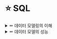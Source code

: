 # ⭐ SQL

<details>

<summary> ✏ 데이터 모델링의 이해 </summary>
<div markdown="1">
  
## 1. 
### 1️⃣ 모델링의 이해
#### 모델링의 정의
- 현실시계를 추상화, 단순화, 명확화하기 위해 일정한 표기법에 의해 표현하는 기법.
  
#### 모델링의 특징
- ##### `추상화(모형화, 가설적)`
    - 현실세계를 일정한 형식에 맞추어 표현을 한다는 의미. 즉, 다양한 현상을 일정한 양식인 표기법에 의해 표현한다는 것.
- ##### `단순화`
    - 복잡한 현실 세계를 약속된 규약에 의해 제한된 표기법이나 언어로 표현하여 쉽게 이해할 수 있도록 하는 개념.
- ##### `명확화`
    - 누구나 이해하기 쉽게 하기 위해 대상에 대한 애매모호함을 제거하고 정확하게 현상을 기술하는 것.
  
#### 모델링의 세 가지 관점
- ##### `데이터 관점`
    - 업무가 어떤 데이터와 관련이 있는지 또는 데이터간의 관계는 무엇인지에 대해서 모델링하는 방법(What, Data).
- ##### `프로세스 관점`
    - 업무가 실제하고 있는 일은 무엇인지 또는 무엇을 해야하는지를 모델링하는 방법(How, Process).
- ##### `데이터와 프로세스의 상관 관점`
    - 업무가 처리하는 일의 방법에 따라 데이터는 어떻게 영향을 받고 있는지 모델링하는 방법(Interaction).
  
### 2️⃣ 데이터 모델의 기본 개념의 이해
#### 데이터 모델링의 정의
- 정보시스템을 구축하기 위한 데이터관점의 업무 분석 기법.
- 현실세계의 데이터(what)에 대해 약속된 표기법에 의해 표현하는 과정.
- 데이터베이스를 구축하기 위한 분석/설계의 과정.
  
#### 데이터 모델링을 하는 주요한 이유
- 정보 시스템 구축의 대상이 되는 업무 내용을 정확하게 분석하는 것.
- 분석된 모델을 가지고 실제 데이터베이스를 생성하여 개발 및 데이터관리에 사용하기 위한것.
  
#### 데이터 모델이 제공하는 기능
- 시스템을 현재 또는 원하는 모습으로 가시화하도록 도와준다.
- 시스템의 구조와 행동을 명세화 할 수 있게 한다.
- 시스템을 구축하는 구조화된 틀을 제공한다.
- 시스템을 구축하는 과정 결정한 것을 문서화한다.
- 다양한 영역에 집중하기 위해 다른 영역의 세부 사항은 숨기는 다양한 관점을 제공한다.
- 특정 목표에 따라 구체화된 상세 수준의 표현방법을 제공한다.
  
### 3️⃣ 데이터 모델링의 중요성 및 유의점
- ##### `파급효과`
    - 각 단위 테스트들이 성공적으로 수행되고 완료되면 이를 전체를 묶어서 병행 테스트, 통합테스트를 수행한다.
    - 이 시점에서 데이터 모델의 병경이 불가피한 상황이 발생한다면, 데이터 구조의 변경으로 인한 일련의 변경 작업은 전체 시스템 구축 프로젝트에서 큰 위험요소가 될 수 있다.
    - 이러한 이유로 시스템 구축 작업 중에서 데이터 설계가 중요하다.
- ##### `복잡한 정보 요구사항의 간결한 표현`
    - 정보 요구사항을 파악하는 가장 좋은 방법은 수많은 페이지의 기능적인 요구사항을 파악하는 것보다 간결하게 그려져 있는 데이터 모델을 리뷰하면서 파악하는 것이 훨씬 빠른 방법이다.
- ##### `데이터 품질`
    - 중복 데이터의 미지정, 데이터 구조의 비즈니스 정의의 불충분, 동일한 성격의 데이터를 통합하지 않고 분리함으로써의 나타나는 데이터 불일지 등의 데이터 구조의 문제로 인한 데이터 품질의 문제는 치유하기 불가능한 경우가 대부분이다.
  
#### 데이터 모델링을 할 때 유의점
- ##### `중복(Duplication) 데이터 모델`
    - 같은 데이터를 사용하는 사람, 시간 그리고 장소를 파악하는데 도움을 준다.
    - 이러한 지식 응용은 데이터 베이스가 여러 장소에 같은 정보를 저장하는 잘못을 하지 않도록 한다.
- ##### `비유연성(Inflexibility) 데이터 모델`
    - 이 데이터 모델을 어떻게 설계했느냐에 따라 사소한 업무변화에도 데이터 모델이 수시로 변경됨으로써 유지보수의 어려움을 가중시킬 수 있다.
    - 데이터의 정의를 데이터의 사용 프로세스와 분리함으로써 데이터 모델링은 데이터 혹은 프로세스의 작은 변화가 애플리케이션과 데이터베이스에 중대한 변화를 일으킬 수 있는 가능성을 줄인다.
- ##### `비일관성(Inconsistency) 데이터 모델`
    - 데이터의 중복이 없더라도 비일관성은 발생한다.
    - 데이터 모델링을 할 때 데이터와 데이터 간의 상호 연관 관계에 대한 명확한 정의는 이러한 위험을 사전에 예방할 수 있도록 해준다.

### 4️⃣ 데이터 모델링의 3단계 진행
- ##### `개념적 데이터 모델링`
    - 주요한 활동: 핵심 엔터티와 그들 간의 관계를 발견하고, 그것을 표현하기 위해서 엔터테-관계 다이어그램을 형성하는 것.
    - 사용자와 시스템 개발자가 데이터 요구 사항을 발견하는 것을 지원한다.
    - 현 시스템이 어떻게 변형되어야 하는가를 이해하는데 유용하다.
- ##### `논리적 데이터 모델링`
    - 데이터베이스 설계 프로세스의 input으로써 비즈니스 정보의 논리적인 구조와 규칙을 명확하게 표현하는 기법 또는 과정.
    - 데이터 모델링 과정에서 가장 핵심이 부분.
    - 핵심은 어떻게 데이터에 엑세스하고 누가 데이터에 엑세스하며, 그러한 엑세스의 전산화와는 독립적으로 다시 말해서 누가, 어떻게, 그리고 전산화와는 별개로 비즈니스 데이터에 존재하는 사실들을 인식하여 기록하는 것.
    - ##### 주요활동: `정규화`
        - 논리 데이터 모델의 일관성을 확보하고 중복을 제거하여 속성들이 가장 적절한 엔터티에 배치되도록 함으로써 보다 신뢰성 있는 데이터 구조를 얻는것이 목적.
    - ##### `상세화`
        - 식별자 확정, 정규화, M:M 관계 해소, 참조 무결성 규칙 정의.
- ##### `물리적 데이터 모델링`
    - 논리 데이터 모델이 데이터 저장소로서 어떻게 컴퓨터 하드웨어에 표현될 것인가를 다룬다.
    - 테이블, 칼럼등으로 표현되는 물리적인 저장 구조와 사용될 저장 장치, 자료를 추출하기 위해 사용될 접근 방법 등이 결정된다.
  
| 데이터 모델링 | 내용 |
| :---: | :----: |     
| 개념적 데이터 모델링 | 추상화 수준이 높고, 엄무중심적이고 포괄적인 수준의 모델링 진행, 전사적 데이터 모델링, EA 수립시 많이 이용 |	
| 논리적 데이터 모델링 | 시스템으로 구축하고자 하는 업무에 대해 Key, 속성, 관계 등을 정확하게 표현, 재사용성이 높음 | 
| 물리적 데이터 모델링 | 실제로 데이터베이스에서 이식할 수 있도록 성능, 저장 등 물리적인 성격을 고려하여 설계 |

### 5️⃣ 프로젝트 생명주기에서 데이터 모델링
![image](https://user-images.githubusercontent.com/87464750/156749242-79d98da7-9db0-4542-887a-1f9900495e5a.png)
  
- 일반적으로 계획 또는 분석단계에서 개념적 데이터 모델링
- 분석단계에서는 논리적 데이터 모델링
- 설계단계에서 물리적 데이터 모델링이 수행된다.
- 단, 현실 프로젝트에서는 개념적 데이터 모델이 생략된 개념/논리 데이터 모델링이 분석단계때 대부분 수행된다.

### 6️⃣ 데이터 모델링에서 데이터독립성의 이해
#### 데이터독립성의 필요성
- 데이터독립성은 지속적으로 증가하는 유지보수 비용을 절감하고 데이터 복잡도를 낮추며 중복된 데이터를 줄이기 위한 목족이 있다.
![image](https://user-images.githubusercontent.com/87464750/156750103-e4b0ff4e-5b52-4cac-89d2-84cd4f4c42b5.png)
  
##### `데이터독립성을 확보하면 얻을 수 있는 효과`
- 각 view의 독립성을 유지하고 계층별 View에 영향을 주지 않고 변경이 가능하다.
- 단계별 Schema에 따라 데이터 정의어와 데이터 조작어가 다름을 제공한다.

#### 데이터베이스 3단계 구조
- ##### `외부 단계`
    - 사용자와 가까운 단계로 사용자 개개인이 보는 자료에 대한 관점과 관련이 있는 부분.
- ##### `개념 단계`
    - 사용자가 처리하는 데이터 유형의 공통적인 사항을 처리하는 통합된 뷰를 데이터 유형의 공통적인 사항을 처리하는 통합된 뷰를 스키마 구조로 디자인한 형태.
- ##### `내부적 단계`
    - 데이터가 물리적으로 저장된 방법에 대한 스키마 구조.
  
#### 데이터독립성 요소
| 항목 | 내용 | 비고 |
| :---: | :----: | :----: |     
| 외부스키마 | - View 단계, 여러 개의 사용자 관점으로 구성, 즉 개개 사용자 단계로서 개개 사용자가 보는 개인적 DB 스키마. </br> - DB의 개개 사용자나 응용프로그래머가 접근하는 DB 정의. | 사용자 관점 </br> 접근하는 특성에 따른 스키마 구성|
| 논리적 데이터 모델링 | - 개념단계, 하나의 개념적 스키마로 구성 모든 사용자 관점을 통합한 조직 전체의 DB를 기술하는 것. </br> - 모든 응용시스템들이나 사용자들이 필요로 하는 데이터를 통합한 조직 전체의 DB를 기술한 것으로 DB에 저장되는 데이터와 그들간의 관계를 표현하는 스키마. | 통합관점 |
| 물리적 데이터 모델링 | - 내부단계, 내부 스키마로 구성, DB가 물리적으로 저장된 형식. </br> - 물리적 장치에서 데이터가 실제적으로 저장되는 방법을 표현하는 스키마 | 물리적 저장구조 |

#### 두 영역의 데이터독립성

| 독립성 | 내용 | 특징 |
| :---: | :----: | :----: |  
| 논리적 독립성 | - 개념 스키마가 변경되어도 외부 스키마에는 영향을 미치지 않도록 지원하는 것. </br> - 논리적 구조가 변경되어도 응용 프로그램에 영향 없음. | - 사용자 특성에 맞는 변경가능 </br> - 통합 구조 변경가능|
| 물리적 독립성 | - 내부스키마가 변경되어도 외부/개념 스키마는 영향을 받지 않도록 지원하는 것. </br> - 저장장치의 구조변경을 응용프로그램과 개념스키마에 영향 없음. | - 물리적 구조 영향없이 개념구조 변경가능. </br> - 개념구조 영향없이 물리적인 구조 변경가능 .|

#### 사상(Mapping)
- 상호 독립적인 개념을 연결시켜주는 다리.

| 사상 | 내용 | 예 |
| :---: | :----: | :----: |  
| 외부적/개념적 사상 </br> (논리적 사상) | - 외부적 뷰와 개념적 뷰의 상호 관련성을 정의함 | 사용자가 접근하는 형식에 따라 다른 타입의 필드를 가질 수 있음. 개념적 뷰의 필드 타입은 변화가 없음. |
| 개념적/내부적 사상 </br> (물리적 사상)| - 개념적 뷰와 저장된 데이터베이스의 상호관련성 정의 | 만약 저장된 데이터베이스 구조가 바뀐다면 개념적/내부적 사상이 바뀌어야 함. 그래야 개념적 스키마가 그대로 남아있게 됨.|

### 7️⃣ 데이터 모델링의 중요한 세 가지 개념
#### 데이터 모델링의 세 가지 요소
- 업무가 관여하는 어떤 것(Things)
- 어떤 것이 가지는 성격(Attributes)
- 업무가 관여하는 어떤 것 간의 관계(relationships)

#### 단수와 집합(복수)의 명명
![image](https://user-images.githubusercontent.com/87464750/156753940-8d8b4589-9595-4b4c-a09d-8be857c4ee6b.png)

### 8️⃣ 데이터 모델링의 이해관계자
#### 데이터 모델링의 이해관계자
- 정보시스템을 구축하는 모든 사람은 데이터 모델링도 전문적으로 할 수 있거나 적어도 완성된 모델을 정확하게 해석할 수 있어야 한다.
    - 즉, 프로젝트에 참여한 모든 IT 기술자들은 데이터 모델링에 대해 정확하게 알고 있어야 한다.
- IT 기술에 종사하거나 전공하지 않았더라도 해당 업무에서 정보화를 추진하는 위치에 있는 사람도 데이터 모델링에 대한 개념 및 세부사항에 대해 어느 정도 지식을 가지고 있어야 한다.

![image](https://user-images.githubusercontent.com/87464750/156754569-9a9cd5e0-c645-4c8d-9c76-f07fe40e7429.png)

### 9️⃣ 데이터 모델의 표기법인 ERD의 이해
#### 데이터 모델 표기법
![image](https://user-images.githubusercontent.com/87464750/156754976-6b16e124-4087-41ce-a40f-c07f7b51689a.png)

- ERD를 작성하는 작업순서
    - 엔터티를 그린다.
        - 가장 중요한 엔터티를 왼쪽 상단에 배치.
    - 엔터티를 적절하게 배치한다.
    - 엔터티간의 관계를 설정한다.
    - 관계명을 기술한다.
    - 관계의 참여도를 기술한다.
    - 관계의 필수여부를 기술한다.

### 🔟 좋은 데이터 모델의 요소
- 완정성(Completeness)
- 중복배제(Non-Redundancy)
- 업무규칙(Business Rules)
- 데이터 재사용(Data Resuability)
- 의사소통(Communicaion)
- 통합성(Integeration)

## 2.
### 1️⃣ 엔터티의 개념
- 사람, 장소, 물건, 사건, 개념 등의 명사에 해당한다.
- 업무상 관리가 필요한 관심사에 해당한다.
- 저장이 되기 위한 어떤것이다.

### 2️⃣ 엔터티와 인스턴스에 대한 내용과 표기법
- 엔터티는 표기법에따라 조금씩 차이는 있지만 대부분 사각형으로 표현된다.
 
<엔터티와 엔터티간의 ERD>

![image](https://user-images.githubusercontent.com/87464750/156874752-a7bc5260-7cf7-4acd-874d-d4f79ab0a565.png)

<엔터티에 대한 표기법>

![image](https://user-images.githubusercontent.com/87464750/156874782-e77274b2-195e-44a5-a1cd-e15f75a99c7f.png)

### 3️⃣ 엔터티의 특징

- 반드시 해당 업무에서 필요하고 관리하고자 하는 정보이여야 한다.
- 유일한 식별자에 의해 식별이 가능해야 한다.
- 영속적으로 존재하는 인스턴스의 집합이여야 한다.
- 업무 프로세스에 의해 이용되어야 한다.
- 반드시 속성이 있어야 한다.
- 다른 엔터티와 최소 한 개 이상의 관계가 있어야 한다.

### 4️⃣ 엔터티의 분류

- ##### `유무형에 따른 분류`
    - `유형엔터티`
        - 물리적인 형태가 있고 안정적이며 지속적으로 활용되는 엔터티
        - 업무로부터 엔터티를 구분하기가 가장 용이하다
        - > ex) 사원, 물품, 강사
    - `개념 엔터티`
        - 물리적인 형태는 존재하지 않고 관리해야 할 개념적 정보로 구분이 되는 엔터티
        - > ex) 조직, 보험상품
    - `사건 엔터티`
        - 업무를 수행함에 따라 발생되는 엔터티로서 비교적 발생량이 많으며 각종 통계자료에 이용될 수 이ㅛ다.
        - > ex) 주문, 청구, 미납
     
- ##### `발생시점에 따른 분류`
    - `기본 엔터티`
        - 그 업무에 원래 존재하는 정보로서 다른 엔터티와 관계에 의해 생성되지 않고 독립적으로 생성이 가능하고 자신은 타 엔터티의 부모의 역할을 하게 된다.
        - 다른 엔터티로부터 주식별자를 상속받지 않고 자신의 고유한 주식별자를 가지게 된다.
    -  `중심엔터티`
        - 기본엔터티로부터 발생되고 그 업무에 있어서 중심적인 역할을 한다.
        - 데이터의 양이 많이 발생되고 다른 엔터티와의 관계를 통해 많은 행위엔터티를 생성한다.
    - `행위엔터티`
        - 두 개 이상의 부모엔터티로부터 발생되고 자주 내용이 바뀌거나 데이터량이 증가된다.
        - 분석초기 단계에서는 잘 나타나지 않으며 상세 설계단계나 프로세스와 상관모델링을 진행하면서 도출될 수 있다.

### 5️⃣ 엔터티의 명명

- 가능하면 현업업무에서 사용하는 용어를 사용한다.
- 가능하면 약어를 사용하지 않는다.
- 단수명사를 사용한다.
- 모든 엔터티에 유일하게 이름이 부여되어야 한다.
- 엔터티 생성의미대로 이름을 부여한다.

## 3.

### 1️⃣ 속성 (Attribute)의 개념

- 업무에서 필요로 한다.
- 의미상 더 이상 분리되지 않는다.
- 엔터티를 설명하고 인스턴스의 구성요소가 된다.

### 2️⃣ 엔터티, 인스턴스와 속성, 속성값에 대한 내용과 표기법
#### 엔터티, 인스턴스, 속성, 속성값의 관계

- 엔터티, 인스턴스, 속성, 속성값에 대한 관계 분석
    - 한 개의 엔터티는 두 개 이상의 인스턴스의 집합이여야 한다.
    - 한 개의 엔터티는 두 개 이상의 속성을 갖는다.
    - 한 개의 속성은 한 개의 속성값을 갖는다.

<엔터티- 속성의 관계>

![image](https://user-images.githubusercontent.com/87464750/156875618-6d556ecc-7405-4ba0-a88a-144ef444c3d7.png)

#### 속성의 표기법
- 속성의 표기법은 엔터티 내에 이름을 포함하여 표현하면 된다.

### 3️⃣ 속성의 특징
- 반드시 해당 업무에 필요하고 관리하고자 하는 정보이여야 한다.
- 정규화 이론에 근간하여 정해진 주식별자에 함수적 종속성을 가져야 한다.
- 하나의 속성에는 한 개의 값만을 가진다.
- 하나의 속성에 여러 개의 값이 있는 다중값일 경우 별도의 엔터티를 이용하여 분리한다.

### 4️⃣ 속성의 분류

- ##### `속성의 특성에 따른 분류 `
    - `기본속성`
        - 업무로부터 추출한 모든 속성이 해당된다.
        - 가장 일반적이고 많은 속성을 차지한다.
        - 코드성 데이터, 엔터티를 식별하기 위해 부여된 일련번호, 그리고 다른 속성을 계산하거나 영향을 받아 생성된 속성을 제외한 모든 속성.
    - `설계속성`
        - 업무상 필요한 데이터 이외에 데이터 모델링을 위해, 업무를 규칙화하기 위해 속성을 새로 만들거나 변형하여 정의하는 속성.
    - `파생속성`
        - 다른 속성에 영향을 받아 발생하는 속성으로 보통 계산된 값들이 이에 해당된다.
        - 프로세스 설계 시 데이터 정합성을 유지하기 위해 유의해야 할 점이 많으며 가급적 파생속성을 적게 정의하는 것이 좋다.

- ##### `엔터티 구성방식에 따른 분류`
    - `PK(Primary Key) 속성`
        - 엔터티를 식별할 수 있는 속성.
    - `FK(Foreign Key) 속성`
        - 다른 엔터티와의 관계에서 포함된 속성.
    - `일반속성`
        - PK, FK에 포함되지 않는 속성.

### 5️⃣ 도메인
- 각 속성이 가질 수 있는 값의 범위.
- 엔터티 내에서 속성에 대한 데이터 타입과 크기 그리고 제약사항을 지정하는 것.
- 속성은 도메인 이외의 값을 갖지 못한다.

### 6️⃣ 속성의 명명
- 해당 업무에서 사용하는 이름을 부여한다.
    - 아무리 일반적인 용어라도 그 업무에서 사용되지 않으면 속성의 명칭으로 사용하지 않는 것이 좋다.
- 서술식 속성명은 상용하지 않는다.
    - 명사형을 이용하고, 수식어가 많이 붙지 않도록 유의하여 작성.
- 약어 사용은 가급적 제한한다.
- 전체 데이터모델에서 유일성을 확보하는 것이 좋다.

## 4.
### 1️⃣ 관계의 정의
- 엔터티의 인스턴스 사이의 논리적인 연관성으로서 존재의 형태로서나 해위로서 서로에게 연관성이 부여된 상태.

#### 관계의 패어링
- 각각의 엔터티의 인스턴스들은 자신이 관련된 인스턴스들과 관계의 어커런스로 참여하는 형태를 관계 패어링이라고 한다.
- 엔터티는 인스턴스의 집합을 논리적으로 표현하였다면 관계는 관계 패어링의 집합을 논리적으로 표현하는 것.

### 2️⃣ 관계의 표기법
- 관계명: 관계의 이름
- 관계차수: 1:1, 1:M, M:N
- 관계선택사양: 필수관계, 선택관계

#### 관계명
- 애매한 동사는 피한다.
- 현재형으로 표현한다.

#### 관계차수

##### `1:1(ONT TO ONE) 관계를 표시하는 방법`

![image](https://user-images.githubusercontent.com/87464750/157227222-7a205bc1-5b8c-4dfb-a63b-6d88c689213d.png)

##### `1:M(ONT TO MANY) 관계를 표시하는 방법`

![image](https://user-images.githubusercontent.com/87464750/157227328-ef248ea1-6844-4b85-aeb8-0c88a7715a4c.png)

##### `M:N(MANY TO MANY) 관계를 표시하는 방법`

![image](https://user-images.githubusercontent.com/87464750/157227388-ea3b9c4e-dfe1-4ac5-b013-9a598c3a7f33.png)

#### 관계선택사양
- ##### `필수참여관계`: 필수적으로 연결 관계가 있는 것.
- ##### `선택적인 관계`: 정보로서 관련은 있지만 서로가 필수적인 관계는 아닌 선택적인 관계가 되는 것.

### 3️⃣ 관계의 정의 및 읽는 방법
#### 관계 체크사항
- 두 개의 엔터티 사이에 관심있는 연관규칙이 존재하는가?
- 두 개의 엔터티 사이에 정보의 조합이 발생되는가?
- 업무기술로서, 장표에 관계연결에 대한 규칙이 서술되어 있는가?
- 업무기술서, 장표에 관계연결을 가능하게 하는 동사가 있는가?

#### 관계 읽기
- 기준(Source) 엔터티를 한 개(One) 또는 각(Each)으로 읽는다.
- 대상(Target) 엔터티의 관계참여도 즉 개수(하나, 하나 이상)를 읽는다.
- 관계선택사양과 관계명을 읽는다.

<관계를 읽는 방법>

![image](https://user-images.githubusercontent.com/87464750/157228314-e82e9cc7-8ee0-4e44-93b7-bfd9297b2d09.png)

## 5.
### 1️⃣ 식별자 개념
- 여러 개의 집합체를 담고 있는 하나의 통에서 각각을 구분할 수 있는 논리적인 이름.
- 하나의 엔터티에 구성되어 있는 여러 개의 속성 중에 엔터티를 대표할 수 있는 속성을 의미하며 하나의 엔터티는 반드시 하나의 유일한 식별자가 존재해야 한다.

### 2️⃣ 식별자의 특징
- ##### `유일성` 주식별자에 의해 엔터티내에 모든 인스턴스들의 유일하게 구분되어야 한다.
- ##### `최소성` 주식별자를 구성하는 속성의 수는 유일성을 만족하는 최소의 수가 되어야 한다.
- ##### `불변성` 지정된 주식별자의 값은 자주 변하지 않는 것이어야 한다.
- ##### `존재성` 주식별자가 지정이 되면 반드시 값이 들어와야 한다.

### 3️⃣ 식별자 분류 및 표기볍
#### 식별자 분류
<식별자의 분류 체계>

| 분류 | 식별자 | 설명 |
| :---: | :------: | :------: |  
| 대표성 여부 | 주식별자</br></br> 보조 식별자| - 엔터티 내에서 각 어커런스를 구분 할 수 있는 구분자이며, 타 엔터티와 참조관계를 연결할 수 있는 식별자. </br> - 엔터티 내에서 각 어커런스를 구분할 수 있는 구분자이나 대표성을 가지지 못해 참조관계 연결을 못함.|
| 스스로 생성여부 | 내부식별자 </br></br> 외부식별자| - 엔터티 내부에서 스스로 만들어지는 식별자. </br></br> - 타 엔터티와의 관계를 통해 타 엔터티로부터 받아오는 식별자. |
| 속성의 수 | 단일 식별자 </br> 복합 식별자| - 하나의 속성으로 구성된 식별자. </br></br> - 둘 이상의 속성으로 구성된 식별자 |
| 대체 여부 | 본질 식별자 </br> 인조식별자 |- 업무에 의해 만들어지는 식별자 </br></br> - 업무적으로 만들어지지는 않지만 원조식별자가 복잡한 구성을 가지고 있기 때문에 인위적으로 만든 식별자. |


### 4️⃣ 주식별자 도출기준
- 해당 업무에서 자주 이용되는 속성을 주식별자로 지정한다.
- 명칭, 내역 등과 같이 이름으로 기술되는 것들은 가능하면 주식별자로 지정하지 않는다.
- 복합으로 주식별자로 구성할 경우 너무 많은 속성이 포함되지 않도록 한다.

### 5️⃣ 식별자관계와 비식별자관계에 따른 식별자

#### 식별자관계와 비식별자 관계의 결정
- 엔터티에 주식별자가 지정되고 엔터티간 관계를 연결하면 부모쪽의 주식별자를 자식엔터티의 속성으로 내려 보낸다.
- 이때 자식엔터티에서 부모엔터티로부터 받은 외부식별자를 자신의 주식별자로 이용할 것인지 또는 부모와 연결이 되는 속성으로서만 이용할 것인지를 결정해야 한다.

#### 식별자관계
- 부모로부터 받은 식별자를 자식엔터티의 주식별자로 이용하는 경우 Null 값이 오면 안되므로 반드시 부모엔터티가 생성되어야 자기 자신의 엔터티가 생성되는 경우이다.
- `1:1 관계` 부모로부터 받은 속성을 자식엔터티가 모두 사용하고 그것만으로 주식별자로 사용하는 경우.
- `1:M 관계` 부모로부터 받은 속성을 포함하여 다른 부모엔터티에서 받은 속성을 포함하거나 스스로 가지고 있는 속성과 함께 주식별자로 구성되는 경우.

#### 비식별자관계
비식별자 관계: 부모엔터티로부터 속성을 받았지만 자식엔터티의 주식별자로 사용하지 않고 일반적인 속성으로만 사용하는 경우.
- 자식엔터티에서 받은 속성이 반드시 필수가 아니어도 무방하기 때문에 부모없는 자식이 생성될 수 있는 경우.
- 엔터티별로 데이터의 생명주기를 다르게 관리할 경우.
- 여러 개의 엔터티가 하나의 엔터티로 통합되어 표현되었는데 각각의 엔터티가 별도의 관계를 가질 경우.
- 자식엔터티에 주식별자로 사용하여도 되지만 자식엔터티에서 별도의 주식별자를 생성하는 것이 더 유리하다고 판단될 때 비식별자 관계에 의한 외부식별자로 표현.

#### 식별자 관계로만 설정할 경우의 문제점
- 식별자 관계만으로 연결된 데이터 모델의 특징은 주식별자 속성이 지속적으로 증가할 수 밖에 없는 구조로서 개발자가 복잡성과 오류가능성을 유발시킬 수 있는 요인이 될 수 있다.

#### 비식별자 관계로만 설정할 경우의 문제점
- 일반적으로 각각의 엔터티에는 중요한 기준 속성이 있는데 이러한 기준속성은 부모엔터티에 있는 PK 속성으로부터 상속되어 자식엔터티에 존재하는 경우가 많다.
- 이런 경우 데이터 모델링을 전개할 때 각 엔터티 간의 관계를 비식별자 관계로 설정하면 이런 유형의 속성이 자식엔터티로 상속이 되지 않아 자식엔터티에서 데이터를 처리할 때 쓸데없이 부모엔터티까지 찾아가여 하는 경우가 발생된다.

#### 식별자관계와 비식별자관계 모델링
- 비식별자관계 선택 프로세스
- 다음 조건에 해당할 경우 비식별자관계로 조정

![image](https://user-images.githubusercontent.com/87464750/158022564-261f46e6-5333-468f-93bf-170338d82212.png)

- 식별자와 비식별자관계 비교

| 항목 | 식별자관계 | 비식별자관계 |
| :---: | :------: | :------: |  
| 목적 | 강한 연결관계 표현 | 약한 연결관계 표현|
| 자식 주식별자 영향 | 자식 주식별자의 구성에 포함됨 | 자식 일반 속성에 포함됨 |
| 표기법 | 실선 표현 | 점선 표현 |
| 연결 고려사항 | - 반드시 부모엔터티 종속 </br> - 자식 주식별자구성에 부모 주식별자포함 필요 </br> - 상속받은 주식별자속성을 타 엔터티에 이전 필요| - 약한 종속관계 </br> - 자식 주식별자구성을 독립적으로 구성 </br> - 자식 주식별자구성을 부모 주식별자 부분 필요 </br> - 상속받은 주식별자속성을 타 엔터티에 차단 필요 </br> -부모쪽의 관계참여자가 선택관계 |

 </div>
</details>

<details>
  
<summary> ✏ 데이터 모델의 성능 </summary>
<div markdown="1">
  
## 1.
### 1️⃣ 성능 데이터 모델링의 정의
- 성능 데이터 모델링이란 데이터베이스 성능향상을 목적으로 설계 단계의 데이터 모델링 때부터 정규화, 반정규화, 테이블통합, 테이블분할, 조인구조, PK, FK 등 여러 가지 성능과 관련된 사항이 데이터 모델링에 반영될 수 있도록 하는 것으로 정의.
  
### 2️⃣ 성능 데이터 모델링 수행시점
- 분석/설계 단계에서 데이터베이스 처리 성능을 향상시킬 수 있는 방법을 주도면밀하게 고려해야 한다.
  
<성능 향상 그래프>
  
![image](https://user-images.githubusercontent.com/87464750/158052546-e9e035b8-b2f3-495c-b9f9-1d8cd65c0d29.png)
  
### 3️⃣ 성능 데이터 모델링 고려사항
- 데이터 모델링을 할 때 정규화를 정확하게 수행한다.
    - 정규화된 모델이 데이터를 주요 관심사별로 분산시키는 효과가 있기 때문에 그 자체로 성능을 향상시키는 효과가 있다.
- 데이터베이스 용량산정을 수행한다.
    - 용량산정을 수행하면 어떤 엔터티에 데이터가 집중되는지 파악 할 수 있다.
- 데이터베이스에 발생되는 트랜잭션의 유형을 파악한다.
    - SQL 문장의 조인관계 테이블에서 데이터조회의 칼러들을 파악할 수 있게 되어 그에 따라 성능을 고려한 데이터 모델을 설계할 수 있다.
- 용량과 트랜잭션의 유형에 따라 반정규화를 수행한다.
     - 반정규화는 테이블, 속성, 관계에 대해 포괄적인 반정규화의 방법을 적용해야 한다.
- 이력모델의 조정, PK/FK 조정, 슈퍼타입/서브타입 조정 등을 수행한다.
- 성능관점에서 데이터 모델을 검증한다.
    - 일반적인 데이터 모델 규칙만을 검증하지 말고 충분하게 성능이 고려되었는지를 체크리스트에 포함하여 검증하도록 한다.
  
### 4️⃣ 정규하 성능1. 정규화를 통한 성능 향상 전략
- 데이터 모델링을 하면서 정규화를 하는 것은 기본적으로 데이터에 대한 중복성을 제거하여 주고 데이터가 관심사별로 처리되는 경우가 많기 때문에 성능이 향상되는 특징을 가지고 있다.
- 엔터티가 계속 발생되므로 SQL 문장에서 조인이 많이 발생하여 이로 인한 성능저하가 나타나는 경우도 있다.
  
<정규화 수행과 성능>
  
![image](https://user-images.githubusercontent.com/87464750/158052933-56a6639b-58da-4416-bf3b-25db90a43ca4.png)
  
- 정규화 수행 모델은 데이터를 입력/수정/삭제할 때 일반적으로 반졍규화된 테이블에 비해 처리 성능이 향상된다.
- 단, 데이터를 조회할 때에는 처리 조건에 따라 조회 성능이 향상될 수도 있고 저하될 수도 있다.
- 따라서 일반적으로 정규화가 잘 되어 있으면 입력/수정/삭제의 성능이 향상되고 반정규화를 많이하면 조회의 성능이 향상된다고 인식될 수 있다.
  
### 5️⃣ 함수적 종속성에 근거한 정규화 수행 필요
- 함수의 종속성은 데이터들이 어떤 기준값에 의해 종속되는 현상을 지칭하는 것이다.
- 이때 기준값을 결정자라 하고 종속되는 값을 종속자라고 하다.
<함수의 종속성>

![image](https://user-images.githubusercontent.com/87464750/158053067-5495c55f-92cd-4482-a705-40b3112f79ed.png)
  
- 함수의 종속성은 데이터가 가지고 있는 근본적인 속성으로 인식되고 있다.
- 정규화의 궁극적인 목적은 반복적인 데이터를 분리하고 각 데이터가 종속된 테이블에 적절하게 배치되도록 하는 것이므로 이 함수의 종속성을 이용하여 정규화 작업이나 각 오브젝트에 속성을 배치하는 작업에 이용되는 것이다.
  
## 2.
### 1️⃣ 반정규화를 통한 성능향상 전략
#### 반정규화의 정의
- 정규화된 엔터티, 속성, 관계에 대해 시스템의 성능향상과 개발과 운영의 단순화를 위해 중복, 통합, 분리 등을 수행하는 데이터 모델링의 기법을 의미한다.
  
<중복성의 원리를 활용하여 데이터조회시 성능을 향상시키는 역할을 할 수 있음>
 
![image](https://user-images.githubusercontent.com/87464750/165761949-1d4e79f2-4c42-40a5-9aa9-848989271629.png)
  
- 반정규화를 기술적으로 수행하지 않는 경우에 발생하는 현상
    - 성능이 저하된 데이터베이스가 생성될 수 있다.
    - 구축단계나 시험단계에서 반정규화를 적용할 때 수정에 따른 노력비용이 많이 들게된다.

#### 반정규화의 적용방법
  
<반정규화 절차>

![image](https://user-images.githubusercontent.com/87464750/166789424-1fa97163-caef-4c6c-b5a1-2d8961143b16.png)
  
- 반정규화 대상을 조사한다.
    - 일단 전체 데이터의 양을 조사하고 그 데이터가 해당 프로세스를 처리할 때 성능저하가 나타날 수 있는지 검증해야한다.
        - 자주 사용되는 테이블에 접근하는 프로세스의 수가 많고 항상 일정한 범위만을 조회하느 경우에 반정규화를 검토한다.
        - 테이블에 대량의 데이터가 있고 대량의 데이터 범위를 자주 처리하는 경우에 처리범위를 일정하게 줄이지 않으면 성능을 보장할 수 없을 경우에 반정규화를 검토한다.
        - 통계성 프로세스에 의해 통계 정보를 필요로 할 때 별도의 통계테이블을 생성한다.
        - 테이블에 지나치게 많은 조인이 걸려 데이터를 조회하는 작업이 기술적으로 어려울 경우 반졍규화를 검토한다.
  
- 반정규화의 대상에 대해 다른 방법으로 처리할 수 있는지 검토한다.
  - 지나치게 많은 조인이 걸려 데이터를 조회하는 작업이 기술적으로 어려울 경우 뷰를 사용하면 이를 해결할 수도 있다.
  - 대량의 데이터처리나 부분처리에 의해 성능이 저하되는 경우에 클러스터링을 적용하거나 인덱슬르 조정함으로써 성능을 향상시킬 수 있다.
  - 대량의 데이터는 Primary key의 성격에 따라 부분적인 테이블로 분리할 수 있다.
  - 응용 에플리케이션에서 로직을 구하는 방법을 변경함으로써 성능을 향상시킬 수 있다.
- 반정규화를 적용한다.
  
### 2️⃣ 반정규화의 기법
- 테이블 반정규화
  
<테이블 병합>
| 기법 | 내용 |
| :---: | :----: |     
| 1:1 관계 테이블 병합 | 1:1 관계를 통합하여 성능향상 |	
| 1:M 관계 테이블 병합 | 1:M 관계를 통합하여 성능향상 | 
| 슈퍼/서브타입 테이블 병합 | 슈퍼/서브 관계를 통합하여 성능향상 |

<이블 분할>
| 기법 | 내용 |
| :---: | :----: |     
| 수직분할 | 칼럼단위의 테이블을 디스크 I/O를 분산처리 하기 위해 테이블을 1:1로 분리하여 성능향상(트랜잭션의 처리되는 유형을 파악이 선행되어야 함) |	
| 수평분할 | 로우 단위로 집중 발생되는 트랜잭션을 분석하여 디스크 I/O 및 데이터접근의 효율성을 높여 성능을 향상하기 위해 로우단위로 테이블 쪼갬 | 

<테이블 추가>
| 기법 | 내용 |
| :---: | :----: |     
| 중복 테이블 추가 | 다른 업무이거나 서버가 다른 경우 동일한 테이블구조를 중복하여 원격조인을 제거하여 성능을 향상 |	
| 통계테이블 추가 | SUM, AVG 등을 미리 수행하여 계산해 둠으로써 조회 시 성능을 향상 | 
| 이력테이블 추가 | 이력테이블 중에서 마스터 테이블에 존재하는 레코드를 중복하여 이력테이블에 존재하는 방법은 반정규화의 유형 |
| 부분테이블 추가 | 하나의 테이블의 전체 칼럼 중 자주 이용하는데 자주 이용하는 집중화된 칼럼들이 있을 때 디스크 I/O를 줄이기 위해 해당 칼럼들을 모아놓은 별도의 반정규화된 테이블을 작성|
  
- 칼럼의 반정규화
  
| 기법 | 내용 |
| :---: | :----: |     
| 중복칼럼 추가 | 조인에 의해 처리할 때 성능저하를 예방하기 위해 즉, 조인을 감소시키기 위해 중복된 칼럼을 위치시킴 |	
| 파생칼럼 추가 | 트랜잭션이 처리되는 시점에 계산에 의해 발생되는 성능저하를 예방하기 위해 미리값을 계산하여 칼럼에 보관함. Derived Column이라고 함 | 
| 이력테이블 칼럼추가 | 대량의 이력데이터를 처리할 때 불특정 날 조회나 최근 값을 조회할 때 나타날 수 있는 성능저하를 예방하기 위해 이력테이블에 가능성 칼럼(최근값 여부, 시작과 종료일자 등)을 추가함  | 
| PK에 위한 칼럼 추가  | 복합의미를 갖는 PK를 단일 속성으로 구성하였을 경우 발생됨. 단일 PK안에서 특정값을 별도로 조회화는 경우 성능저하가 발생될 수 있음. 이때 이미 PK안에 데이터가 존재하지만 성능향상을 위해 일반속성으로 포함하는 방법이 PK의한 칼럼추가 반정규화임. | 
| 응용시스템 오작동을 위한 칼럼 추가 | 업무적으로는 의미가 없지만 사용자가 데이터처리를 하다가 잘못 처리하여 원래 값으로 북구하기를 원하는 경우 이전 데이터를 임시적으로 중복하여 보관하는 기법. 칼럼으로 이것을 보관하는 방법은 오작동 처리를 위한 임시적인 기법이지만 이것을 이력데이터 모델로 풀어내면 정상적인 데이터 모델의 기법이 될 수 있음. |
| 중복관계 추가 | 데이터를 처리하기 위한 여러 경로를 거쳐 조인이 가능하지만 이때 발생할 수 있는 성능저하를 예방하기 위해 추가적인 관계를 맺는 방법이 관계의 반정규화임|
  
 ## 3.
 ### 1️⃣ 대량 데이터발생에 따른 테이블 분할개요
 
 - 대량의 데이터가 처리되는 테이블에 성능이 저하되는 이유는 SQL 문장에서 데이터를 처리하기 위한 I/O의 양이 증가하기 때문이다.
 - 대량의 데이터가 존재하는 테이블에 많은 트랜잭션이 발생하여 성능이 저하되는 테이블 구조에 대해 수평/수직 분할 설계를 통해 성능저하를 예방할 수 있음
 
  <테이블 수평/수직분할에 의한 성능향상>
    
 ![image](https://user-images.githubusercontent.com/87464750/169698305-cb991bea-4f5d-490d-9b21-25d8cf62b6ad.png)
  
  - 칼럼이 많이지게 되면 물리적인 디스크에 여러 블록에 데이터가 저장되게 된다. 따라서 데이터를 처리할때 여러 블록에서 데이터를 I/O해야 하는 즉 SQL 문장의 성능이 저하될 수 있는 특징을 가지게 된다.
 
 <디스크에 데이터저장의 개념>
   
 ![image](https://user-images.githubusercontent.com/87464750/169698875-021f04cd-d306-4eb5-9ba5-6064a777947c.png)
 
- 많은 컬럼은 로우체이닝과 로우마이그레이션이 많아지게 되어 성능이 저하된다.
- 로우체이닝: 로우 길이가 너무 길어서 데이터 블록 하나에 데이터가 모두 저장되지 않고 두 개 이상의 블록에 걸쳐 하나의 로우가 저장되어 있는 형태.
- 로우마이그레이션: 데이터 블록에서 수정이 발생하면 수정된 데이터를 해당 데이터 블록에서 저장하지 못하고 다른 블록의 빈 공간을 찾아 저장하는 방식.
- 로우체이닝과 로우마이그레이션이 발생하여 많은 블록에 데이터가 저장되면 데이터베이스 메모리에서 디스크와 I/O 가 발생할때 불필요하게 I/O가 많이 발생하여 성능이 저하된다.
   
### 2️⃣ 한 테이블에 많은 수의 칼럼을 가지고 있는 경우
- 물리적으로 칼럼의 값이 블록에 넓게 산재되어 있어 디스크 I/O가 많이 일어나게 된다.
- 많은 칼럼을 가지고 있는 테이블에 대해서는 트랜잭션이 발생될 때 어떤 칼럼에 대해 집중적으로 발생하는지 분석하여 테이블을 쪼개어 주면 디스크 I/O가 감소하게 되어 성능이 개선되게 된다.
- 분리된 테이블은 디스크에 적어진 칼럼이 저장이 되므로 로우마이그레이션과 로우체이닝이 많이 줄어들 수 있다.
    - 동일한 SQL 구분에 대해서도 디스크 I/O가 줄어들어 성능이 개선되게 된다.
    - 트랜잭션을 분석하여 적절하게 1:1 관계로 분리함으로써 성능향상이 가능하도록 해야한다.
 
### 3️⃣ 대량 데이터 저장 및 처리로 인한 성능
- 테이블에 많은 양의 데이터가 예상될 경우 파티셔닝을 적용하거나 PK에 의해 테이블을 분할하는 방법을 적용할 수 있다.

##### RANGE PARTITION 적용
- 하나의 테이블로는 너무 많은 데이터가 존재하므로 인해 성능이 경우헤 해당된다.
- 가장 많이 사용하는 파티셔닝의 기준이다.
- 대상 테이블이 날자 또는 숫자값으로 분리가 가능하고 각 영역별로 트랜잭션이 분리된다면 RANGE PARTITION을 적용한다.
- 데이터보관주기에 따라 테이블에 데이터를 쉽게 지우는 것이 가능하므로 데이터보관주기에 따른 테이블 관리가 용이하다.
   
##### LIST PARTITION 적용
- 핵심적인 코드값 등으로 PK가 구성되어 있고, 대량의 데이터가 있는 테이블이라면 값 각각에 의해 파티셔닝이 되는 LIST PARTITION을 적용할 수 있다.
- 대용량 데이터를 특정값에 따라 분리 저장할 수 있으나 RANGE PARTITION과 같이 데이터 보관주기에 따라 쉽게 삭제하는 기능은 제공될 수 없다.
   
##### HASH PARTITION 적용
- 지정된 HASH 조건에 따라 해슁 알고리즘이 적용되어 테이블이 분리되며 설계자는 테이블에 데이터가 정확하게 어떻게 들어갔는지 알 수 없다.
- 성능향상을 위해 사용하며 데이터 보관주기에 따라 쉽게 삭제하는 기능은 제공될 수 없다.
   
데이터량이 대용량이 되면 파티셔닝의 적용은 필수적으로 파티셔닝 기준을 나눌 수 있는 조건에 따라 적절한 파티셔닝 방법을 선택하여 성능을 향상 시키도록 한다.
   
### 4️⃣ 테이블에 대한 수평분할/수직분할의 절차

` 수평분할/수직분할에 대한 4가지 원칙 `
   
1. 데이터 모델링을 완성한다.
2. 데이터베이스 용량산정을 한다.
3. 대량 데이터가 처리되는 테이블에 대해서 트랜잭션 처리 패턴을 분석한다.
4. 칼럼 단위로 집중화된 처리가 발생하는지, 로우단위로 집중화된 처리가 발생되는지 분석하여 집중화된 단위로 테이블을 분리하는 것을 검토한다.
   
- 용량산정은 어느 테이블에 데이터의 양이 대용량이 되는지 분석하는 것이다.
- 특정 테이블의 용량이 대용량인 경우 칼럼의 수가 너무 많은지 확인한다.
        - 칼럼의 수가 많은 경우 트랜잭션의 특성에 따라 테이블을 1:1 형태로 분리할 수 있는지 검증하면 된다.
- 칼럼의 수가 적지만 데이터용량이 많아 성능저하가 예상이 되는 경우 테이블에 대해 파티셔닝 전략을 고려하도록 한다.
        - 이때, 임의로 파티셔닝을 할것인지 데이터가 발생되는 시간에 따라 파티셔닝을 할 것인지를 설명된 기준에 따라 적용하면 된다.
   
 ## 4
 ### 1️⃣ 슈퍼타입/서브타입 모델의 성능고려 방법
 ##### 슈퍼/서브타입 데이터 모델의 개요
   
 - 최근에 데이터 모델링을 할 때 자주 쓰이는 모델링 방법.
 - 자주쓰이는 이유: 업무를 구성하는 데이터의 특징을 공통과 차이점의 특징을 고려하여 효과적으로 표현할 수 있기 때문이다.
     - 즉, 공통의 부분을 슈퍼타입으로 모델링 하고 공통으로부터 상속받아 다른 엔터티와 차이가 있는 속성에 대해서는 별도의 서브엔터티로 구분하여 업무의 모습을 정확하게 표현하면서 물리적인 데이터 모델로 변환을 할 때 선택의 폭을 넓힐 수 있는 장점이 있다.
   
- 물리적인 데이터 모델을 설계하는 단계에서는 슈퍼/서브타입 데이터 모델을 일정한 기준에 의해 변환을 해야한다.
   
##### 슈퍼/서브타입 데이터 모델의 변환
<슈퍼타입과 서비스타입의 변환>
  
![image](https://user-images.githubusercontent.com/87464750/172165784-abd9106a-587a-44cb-b05d-10b97175829b.png)
  
`슈퍼/서브타입 변환을 잘못하면 성능이 저하되는 이유`
  
- 트랜잭션은 항상 일괄로 처리하는데 테이블을 개별로 유지되어 Union 연산에 의해 성능이 저하될 수 있다.
- 트랜잭션은 항상 서브타입 개별로 처리하는데 테이블은 하나로 통합되어 있어 불필요하게 많은 양의 데이터가 집약되어 있어 성능이 저하되는 경우.
- 트랜잭션은 항상 슈퍼+서브 타입을 공통으로 처리하는데 개별로 유지되거나 하나의 테이블로 집약되어 있어 성능이 저하되는 경우
  
슈퍼/서브타입 성능을 고려한 물리적인 데이터 모델로 변환하는 기준은 데이터 양과 테이블에 발생되는 트랜잭션의 유형에 따라 결정된다.

- 데이터량이 소량일 경우: 성능에 영향을 미치지 않기 때문에 테이터처리의 유연성을 고려하여 가급적 1:1관계를 유지.
- 데이터량이 많아지는 경우, 업무적인 특징이 성능에 민감한 경우: 트랜잭션이 해당 테이블에 어떻게 발생되는지에 따라 3가지 변환방법을 참조하여 상황에 맞게 변환 
  
##### 슈퍼/서브 타입 데이터 모델의 변환기술

1) 개별로 발생되는 트랜잭션에 대해서는 개별 테이블로 구성
    - 업무적으로 발생되는 트랜잭션이 슈퍼타입과 서브타입 각각에 대해 발생하는 것.
    - 슈퍼타입이 각 서브타입에 대해 기준역할을 하는 형식으로 사용할떄 이러한 유형의 트랜잭션이 발행.

2) 슈퍼타입+서브타입에 대해 발생되는 트랜잭션에 대해서는 슈퍼타입+서브타입 테이블로 구성
    - 슈퍼타입과 서브타입을 묶어 트랜잭션이 발생하는 업무특징을 가지고 있을 때에는 슈퍼타입 + 각 서브타입을 하나로 묶어 별도의 테이블로 구성하는것이 효율적이다.
  
3) 전테를 하나로 묶어 트랜잭션이 발생할 때는 하나의 테이블로 구성
    - 슈퍼타입과 서브타입의 테이블들을 하나로 묶었을 때 각각의 속성별로 제약사항(NULL/NOT NULL, 기본값, 체크값)을 정확하게 지정하지 못할지라도 대용량이고 성능향상이 필요하다면 하나의 테이블로 묶어서 만들어준다.
  
##### 슈퍼/서브타입 데이터 모델의 변환타입 비교
  
성능이 좋을수도 나쁠수도 있기 때문에 변환모델의 선택은 철저하게 데이터베이스에 발생되는 트랜잭션의 유형에 따라 선택을 해야한다.
  
| 구분 | OneToOne Type | Plus Type | Single Type |
| :---: | :----: |  :----: |  :----: |          
| 특징 | 개별 테이블 유지 | 슈퍼+서브타입 테이블| 하나의 테이블 |
| 확장성 | 우수함 | 보통 | 나쁨 | 
| 조인성능 | 나쁨 | 나쁨 | 우수함 |
| I/O량 성능 | 좋음 | 좋음	| 나쁨 |
| 관리용이성 | 좋지않음 | 좋지않음 | 좋음(1개) | 
| 트랜잭션 유형에 따른 선택방법 | 개별 테이블로 접근이 많은 경우 선택  | 슈퍼 + 서브 형식으로 테이블을 처리하는 경우 선택 | 전체를 일괄적으로 처리하는 경우 선택 |
  
### 2️⃣ 인덱스 특성을 고려한 PK/FK 데이터베이스 성능향상
##### PK/FK 칼럼 순서와 성능개요
인덱스: PK/FK 칼럼 순서와 성능개요 데이터를 조회할 때 가장 효과적으로 처리될 수 있도록 접근경로를 제공하는 오브젝트.

< 인덱스 특성에 따른 PK/FK 순서 >
  
![image](https://user-images.githubusercontent.com/87464750/172448146-239eb486-8a79-4cde-acc4-54b8288b3f43.png)

- PK 순서를 결정하는 기준은 인덱스 정렬구조를 이해한 상태에서 인덱스를 효율적응로 이용할 수 있도록 순서를 지정해야한다.
    - 인덱스의 특징은 여러 개의 속성이 하나의 인덱스로 구성되어 있을때 앞쪽에 위치한 속성의 값이 비교인자로 있어야 인덱스가 좋은 효율을 나타낼 수 있다.
    - 앞쪽에 위치한 속성값이 가급적 ' = ' 아니면 최소한 범위 ' BETWEEN ' ' < > ' 가 들어와야 인덱스를 이용할 수 있는것이다.
- 데이터 모델링때 결정한 PK 순서와는 다르게 DDL 문장을 통해 PK 순서를 다르게 생성할 수도 있다.
    - 데이터 모델과 데이터베이스 테이블의 구조가 다른것처럼 보여 유지보수에 어려움이 많을 것이다.
    - FK라고 하더라도 데이터를 조회할 때 조인의 경로를 제공하는 역할을 수행하므로 FK에 대해서는 반드시 인덱스를 생성하도록 하고 인덱스 칼럼의 순서도 조회의 조건을 고려하여 접근이 가장 효율적인 칼럼 순서대로 인덱스를 생성하도록 주의해야한다.
  
##### PK 칼럼의 순서를 조정하지 않으면 성능이 저하 이유
- PK의 순서를 인덱스 특성에 맞게 고려하지 않고 바로 그대로 생성하게 되면, 테이블에 접근하는 트랜잭션의 특징에 효율적이지 않은 인데스가 생성되어 있으므로 범위를 넓게 이용하거나 full Scan을 유발하게 되어 성능이 저하된다.
  
##### PK 순서를 잘못 지정하여 성능이 저하된 경우 - 간단한 오류
- PK 순서를 변경함으로써 인덱스를 이용 가능하도록 할 수 있다.
##### PK 순서를 잘못 지정하여 성능이 저하된 경우 - 복잡한 오류
- SQL은 정상적으로 인데스를 이용할 수 있지만 인덱스 효율이 떨어져 성능이 저하되는 경우
    - 인덱스 순서를 고려하여 데이터 모델의 PK 순서를 수정하여 성능을 개선할 수 있다.
- 테이블의 PK 구조를 그대로 둔 상태에서 인덱스만 하나 더 만들어도 성능은 개선될 수 있다.
    - 이미 만들어진 PK 인덱스가 전혀 사용되지 않느다면 입력, 수정, 삭제시 불필요한 인덱스로 인해 더 성능이 저하되어 좋지않다.
- 최적화된 인덱스 생성을 위해 PK 순서변경을 통한 인덱스 생성이 바람직하다.
  
### 3️⃣ 물리적인 테이블에 FK 제약이 걸려있지 않을 경우 인덱스 미생성으로 성능저하

- FK 인덱스를 적절하게 설계하여 구축하지 않았을 경우 개발 초기에는 데이터량이 얼마 되지 않아 성능저하가 나타나지 않다가 시스템을 오픈하고 데이터량이 누적될수록 SQL 성능이 나빠짐으로 인해 데이터베이스서버에 심각한 장애현상을 초래하는 경우가 많이 있다.
- 물리적 테이블에 FK 제약 걸었을 때는 반드시 FK 인덱스를 생성하도록 하고 FK 제약이 걸리지 않았을 경우에는 FK 인덱스를 생성하는 것을 기본정책으로 하되 발생되는 트랜잭션에 의해 거의 활용되지 않았을 떄에만 FK 인덱스를 지우는 방법으로 하는것이 적절한 방법이 된다.

## 5
### 1️⃣ 분산 데이터베이스의 개요

##### 분산데이터베이스의 정의
- 여러 곳으로 분산되어 있는 데이터베이스를 하나의 가상 시스템으로 사용할 수 있도록 한 데이터베이스
- 논리적으로 동일한 시스템에 속하지만, 컴퓨터 네트워크를 통해 물리적으로 분산되어 있는 데이터들의 모임. 물리적 Site 분산, 논리적으로 사용자 통합, 공유
 

분산 데이터베이스는 데이터베이스를 연결하는 빠른 네트워크 환경을 이용하여 데이터베이스를 여러 지역 여러 노드로 위치시켜 사용성/성능 등을 극대화 시킨 데이터베이스다.

### 2️⃣ 분산 데이터베이스의 투명성(Transparency)
1) 분할 투명성(단편화): 하나의 논리적 Relation이 여러 단편으로 분할되어 각 단편의 사본이 여러 site에 저장.
2) 위치 투명성: 사용하려는 데이터의 저장 장소 명시 불필요. 위치정보가 System Catalog에 유지되어야함.
3) 지역사상 투명성: 지역 DBMS와 물리적 DB 사이의 Mapping 보장. 각 지역시스템 이름과 무관한 이름 사용가능
4) 중복 투명성: DB 객체가 여러 site에 중복되어 있는지 알 필요가 없는 성질.
5) 장애 투명성: 구성요소(DBMS, Computer)의 장애에 무관한 Transaction의 원자성 유지.
6) 병행 투명성: 다수 Transaction 동시 수행시 결과의 일관성 유지. Time Stamp, 분산 2단계 Locking을 이용 구현.
  
### 3️⃣ 분산 데이터베이스의 적용 방법 및 장단점

##### 분산 데이터베이스 장단점
  
| 장점 | 단점 |
| :---: | :----: | 
| - 지역 자치성, 검증적 시스템 용량 확장 </br> - 신뢰성과 가용성 </br> - 효용성과 융통성 </br> - 빠른 응답 속도와 통신비용 절감 </br> - 데이터의 가용성과 신뢰성 증가 </br> - 시스템 규모의 적절한 조절 </br> - 각 지역 사용자의 요구 수용 증대 | - 소프트웨어 개발 비용 </br> - 오류의 잠재성 증대 </br> - 처리 비용의 증대 </br> - 설계, 관리의 복잡성과 비용 </br> - 불규칙한 응답 속도 </br> - 통제의 어려움 </br> - 데이터 무결성에 대한 위협|
  
### 4️⃣ 분산 데이터베이스의 활용 방향성

< 분산설계 방향성 >
  
![image](https://user-images.githubusercontent.com/87464750/175484283-82a31f4b-696b-4348-b020-974fef040f80.png)
  
### 5️⃣ 데이테베이스 분산구성의 가치

- 데이터를 분산 환경으로 구성하였을때 가장 핵심적인 가치는 바로 통합된 데이터베이스에서 제공할 수 없는 빠른 성능을 제공한다는 점이다.
- 원거리 또는 다른 서버에 접속하여 처리하므로 인해 발생되는 네트워크 부하 및 트랜잭션 집중에 따른 성능 저하의 원인을 분산된 데이터베이스 환경을 구축하므로 빠른 성능을 제공하는 것이 가능해진다.
  
< 분산 데이터베이스 핵심가치 >

![image](https://user-images.githubusercontent.com/87464750/175484873-c81adf4c-d9dd-4a34-a07c-86a8dfe7ebee.png)
  

 </div>
</details>

